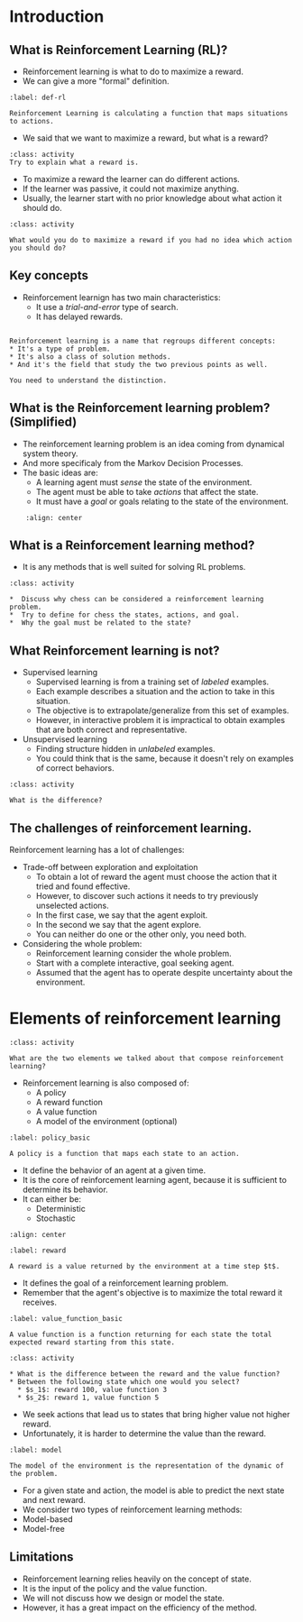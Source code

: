 # Introduction


## What is Reinforcement Learning (RL)?

* Reinforcement learning is what to do to maximize a reward.
* We can give a more "formal" definition.

````{prf:definition} Reinforcement Learning
:label: def-rl

Reinforcement Learning is calculating a function that maps situations to actions.
````

*  We said that we want to maximize a reward, but what is a reward?

```{admonition} Activity
:class: activity
Try to explain what a reward is.
```

*  To maximize a reward the learner can do different actions.
*  If the learner was passive, it could not maximize anything.
*  Usually, the learner start with no prior knowledge about what action it should do.

```{admonition} Activity
:class: activity

What would you do to maximize a reward if you had no idea which action you should do?
```

Key concepts
------------

* Reinforcement learnign has two main characteristics:
  * It use a *trial-and-error* type of search.
  * It has delayed rewards.

```{warning}

Reinforcement learning is a name that regroups different concepts:
* It's a type of problem.
* It's also a class of solution methods.
* And it's the field that study the two previous points as well.

You need to understand the distinction.
```

## What is the Reinforcement learning problem? (Simplified)

* The reinforcement learning problem is an idea coming from dynamical system theory.
* And more specificaly from the Markov Decision Processes.
* The basic ideas are:
  * A learning agent must *sense* the state of the environment.
  * The agent must be able to take *actions* that affect the state.
  * It must have a *goal* or goals relating to the state of the environment.

```{image} ./img/rl.drawio.png
    :align: center
```

## What is a Reinforcement learning method?


*  It is any methods that is well suited for solving RL problems.

```{admonition} Activity
:class: activity

*  Discuss why chess can be considered a reinforcement learning problem.
*  Try to define for chess the states, actions, and goal.
*  Why the goal must be related to the state?
```

## What Reinforcement learning is not?

* Supervised learning
  * Supervised learning is from a training set of *labeled* examples.
  * Each example describes a situation and the action to take in this situation.
  * The objective is to extrapolate/generalize from this set of examples.
  * However, in interactive problem it is impractical to obtain examples that are both correct and representative.
* Unsupervised learning
  * Finding structure hidden in *unlabeled* examples.
  * You could think that is the same, because it doesn't rely on examples of correct behaviors.

```{admonition} Activity
:class: activity

What is the difference?
```

## The challenges of reinforcement learning.

Reinforcement learning has a lot of challenges:

* Trade-off between exploration and exploitation
  * To obtain a lot of reward the agent must choose the action that it tried and found effective.
  * However, to discover such actions it needs to try previously unselected actions.
  * In the first case, we say that the agent exploit.
  * In the second we say that the agent explore.
  * You can neither do one or the other only, you need both.
* Considering the whole problem:
  * Reinforcement learning consider the whole problem.
  * Start with a complete interactive, goal seeking agent.
  * Assumed that the agent has to operate despite uncertainty about the environment.

# Elements of reinforcement learning

```{admonition} Activity
:class: activity

What are the two elements we talked about that compose reinforcement learning?
```

* Reinforcement learning is also composed of:
  * A policy
  * A reward function
  * A value function
  * A model of the environment (optional)

````{prf:definition} Policy
:label: policy_basic

A policy is a function that maps each state to an action.
````

* It define the behavior of an agent at a given time.
* It is the core of reinforcement learning agent, because it is sufficient to determine its behavior.
* It can either be:
  * Deterministic
  * Stochastic

```{image} ./img/policy.drawio.png
:align: center
```

````{prf:definition} Reward
:label: reward

A reward is a value returned by the environment at a time step $t$.
````

*  It defines the goal of a reinforcement learning problem.
*  Remember that the agent's objective is to maximize the total reward it receives.

````{prf:definition} Value Function
:label: value_function_basic

A value function is a function returning for each state the total expected reward starting from this state.
````

```{admonition} Activity
:class: activity

* What is the difference between the reward and the value function?
* Between the following state which one would you select?
  * $s_1$: reward 100, value function 3
  * $s_2$: reward 1, value function 5

```

* We seek actions that lead us to states that bring higher value not higher reward.
* Unfortunately, it is harder to determine the value than the reward.

````{prf:definition} Model
:label: model

The model of the environment is the representation of the dynamic of the problem.
````

*  For a given state and action, the model is able to predict the next state and next reward.
*  We consider two types of reinforcement learning methods:
  *  Model-based
  *  Model-free

## Limitations


*  Reinforcement learning relies heavily on the concept of state.
*  It is the input of the policy and the value function.
*  We will not discuss how we design or model the state.
*  However, it has a great impact on the efficiency of the method.
